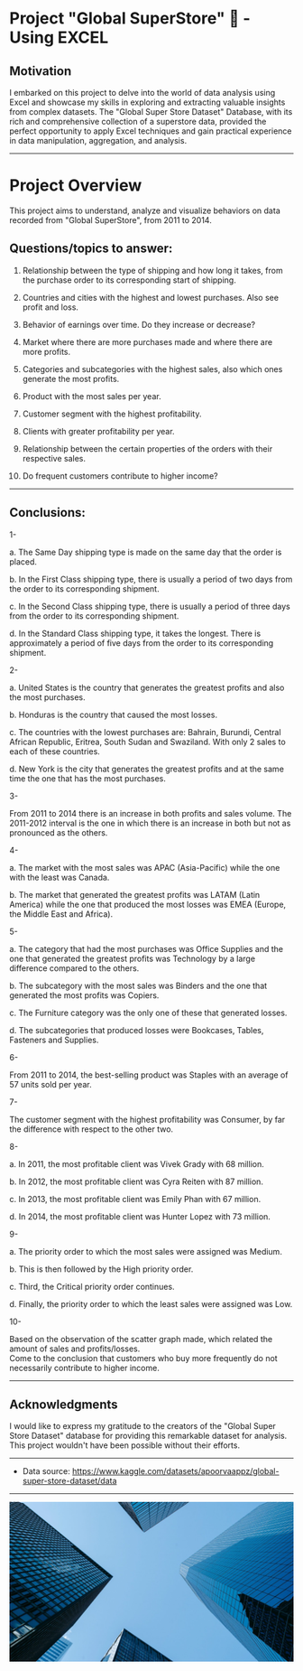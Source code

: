 # Project "Global SuperStore" 🏪 - Using EXCEL

## Motivation
I embarked on this project to delve into the world of data analysis using Excel and showcase my skills in exploring and extracting valuable insights from complex datasets. The "Global Super Store Dataset" Database, with its rich and comprehensive collection of a superstore data, provided the perfect opportunity to apply Excel techniques and gain practical experience in data manipulation, aggregation, and analysis.

--------------------------------------------------------------------------------------------------

# Project Overview

This project aims to understand, analyze and visualize behaviors on data recorded from "Global SuperStore", from 2011 to 2014.

## Questions/topics to answer:

1. Relationship between the type of shipping and how long it takes, from the purchase order to its corresponding start of shipping.					

2. Countries and cities with the highest and lowest purchases. Also see profit and loss.					

3. Behavior of earnings over time. Do they increase or decrease?					

4. Market where there are more purchases made and where there are more profits.					

5. Categories and subcategories with the highest sales, also which ones generate the most profits.
				
6. Product with the most sales per year.

7. Customer segment with the highest profitability.	

8. Clients with greater profitability per year.	

9. Relationship between the certain properties of the orders with their respective sales.

10. Do frequent customers contribute to higher income?

--------------------------------------------------------------------------------------------------

## Conclusions:

1- 

a. The Same Day shipping type is made on the same day that the order is placed.	

b. In the First Class shipping type, there is usually a period of two days from the order to its corresponding shipment.

c. In the Second Class shipping type, there is usually a period of three days from the order to its corresponding shipment.

d. In the Standard Class shipping type, it takes the longest. There is approximately a period of five days from the order to its corresponding shipment.							

2- 

a. United States is the country that generates the greatest profits and also the most purchases.

b. Honduras is the country that caused the most losses.

c. The countries with the lowest purchases are: Bahrain, Burundi, Central African Republic, Eritrea, South Sudan and Swaziland. With only 2 sales to each of these countries.

d. New York is the city that generates the greatest profits and at the same time the one that has the most purchases.				

3- 

From 2011 to 2014 there is an increase in both profits and sales volume. The 2011-2012 interval is the one in which there is an increase in both but not as pronounced as the others.

4- 

a. The market with the most sales was APAC (Asia-Pacific) while the one with the least was Canada.

b. The market that generated the greatest profits was LATAM (Latin America) while the one that produced the most losses was EMEA (Europe, the Middle East and Africa).

5-	

a. The category that had the most purchases was Office Supplies and the one that generated the greatest profits was Technology by a large difference compared to the others.				

b. The subcategory with the most sales was Binders and the one that generated the most profits was Copiers.				

c. The Furniture category was the only one of these that generated losses.				

d. The subcategories that produced losses were Bookcases, Tables, Fasteners and Supplies.					

6-	

From 2011 to 2014, the best-selling product was Staples with an average of 57 units sold per year.

7-	

The customer segment with the highest profitability was Consumer, by far the difference with respect to the other two.

8-	

a. In 2011, the most profitable client was Vivek Grady with 68 million.

b. In 2012, the most profitable client was Cyra Reiten with 87 million.				

c. In 2013, the most profitable client was Emily Phan with 67 million.				

d. In 2014, the most profitable client was Hunter Lopez with 73 million.				

9-	

a. The priority order to which the most sales were assigned was Medium.				

b. This is then followed by the High priority order.			

c. Third, the Critical priority order continues.				

d. Finally, the priority order to which the least sales were assigned was Low.				

10-	

Based on the observation of the scatter graph made, which related the amount of sales and profits/losses.				
Come to the conclusion that customers who buy more frequently do not necessarily contribute to higher income.

-------------------------------------------------------------------------------------------------

## Acknowledgments

I would like to express my gratitude to the creators of the "Global Super Store Dataset" database for providing this remarkable dataset for analysis. This project wouldn't have been possible without their efforts.

--------------------------------------------------------------------------------------------------

* Data source: https://www.kaggle.com/datasets/apoorvaappz/global-super-store-dataset/data 

--------------------------------------------------------------------------------------------------

![alt text](imagen_store.jpg)
